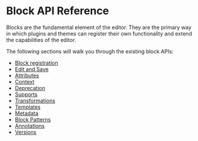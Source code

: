 # Block API Reference

Blocks are the fundamental element of the editor. They are the primary way in which plugins and themes can register their own functionality and extend the capabilities of the editor.

The following sections will walk you through the existing block APIs:

-   [Block registration](/docs/designers-developers/developers/block-api/block-registration.md)
-   [Edit and Save](/docs/designers-developers/developers/block-api/block-edit-save.md)
-   [Attributes](/docs/designers-developers/developers/block-api/block-attributes.md)
-   [Context](/docs/designers-developers/developers/block-api/block-context.md)
-   [Deprecation](/docs/designers-developers/developers/block-api/block-deprecation.md)
-   [Supports](/docs/designers-developers/developers/block-api/block-supports.md)
-   [Transformations](/docs/designers-developers/developers/block-api/block-transforms.md)
-   [Templates](/docs/designers-developers/developers/block-api/block-templates.md)
-   [Metadata](/docs/designers-developers/developers/block-api/block-metadata.md)
-   [Block Patterns](/docs/designers-developers/developers/block-api/block-patterns.md)
-   [Annotations](/docs/designers-developers/developers/block-api/block-annotations.md)
-   [Versions](/docs/designers-developers/developers/block-api/versions.md)
